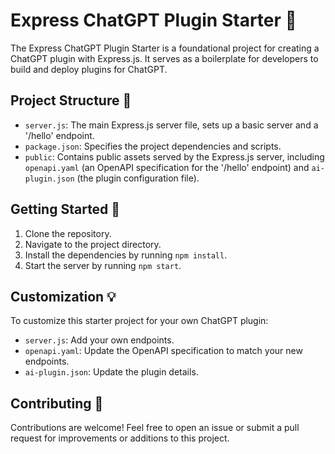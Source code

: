 # Express ChatGPT Plugin Starter 🚀

The Express ChatGPT Plugin Starter is a foundational project for creating a ChatGPT plugin with Express.js. It serves as a boilerplate for developers to build and deploy plugins for ChatGPT.

## Project Structure 📁

- `server.js`: The main Express.js server file, sets up a basic server and a '/hello' endpoint.
- `package.json`: Specifies the project dependencies and scripts.
- `public`: Contains public assets served by the Express.js server, including `openapi.yaml` (an OpenAPI specification for the '/hello' endpoint) and `ai-plugin.json` (the plugin configuration file).

## Getting Started 🏁

1. Clone the repository.
2. Navigate to the project directory.
3. Install the dependencies by running `npm install`.
4. Start the server by running `npm start`.

## Customization 💡

To customize this starter project for your own ChatGPT plugin:

- `server.js`: Add your own endpoints.
- `openapi.yaml`: Update the OpenAPI specification to match your new endpoints.
- `ai-plugin.json`: Update the plugin details.

## Contributing 🤝

Contributions are welcome! Feel free to open an issue or submit a pull request for improvements or additions to this project.